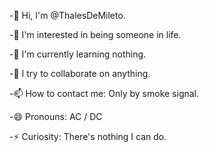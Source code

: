-👋 Hi, I'm @ThalesDeMileto.

-👀 I'm interested in being someone in life.

-🌱 I'm currently learning nothing.

-💞️ I try to collaborate on anything.

-📫 How to contact me: Only by smoke signal.

-😄 Pronouns: AC / DC

-⚡ Curiosity: There's nothing I can do.

<!---
ThalesDeMileto/ThalesDeMileto is a ✨ special ✨ repository because its `README.md` (this file) appears on your GitHub profile.
You can click the Preview link to take a look at your changes.
--->
